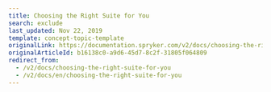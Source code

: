 ```yaml
---
title: Choosing the Right Suite for You
search: exclude
last_updated: Nov 22, 2019
template: concept-topic-template
originalLink: https://documentation.spryker.com/v2/docs/choosing-the-right-suite-for-you
originalArticleId: b16138c0-a9d6-45d7-8c2f-31805f064809
redirect_from:
  - /v2/docs/choosing-the-right-suite-for-you
  - /v2/docs/en/choosing-the-right-suite-for-you
---
```



